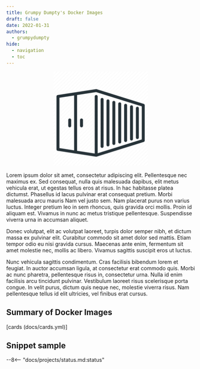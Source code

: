 ```yaml
---
title: Grumpy Dumpty's Docker Images
draft: false
date: 2022-01-31
authors:
  - grumpydumpty
hide:
  - navigation
  - toc
---
```


<div style="display: block; margin-left: auto; margin-right: auto; width: 50%">
    <img src="assets/logos/containers-256.png"></img>
</div>

Lorem ipsum dolor sit amet, consectetur adipiscing elit. Pellentesque nec maximus ex. Sed consequat, nulla quis malesuada dapibus, elit metus vehicula erat, ut egestas tellus eros at risus. In hac habitasse platea dictumst. Phasellus id lacus pulvinar erat consequat pretium. Morbi malesuada arcu mauris Nam vel justo sem. Nam placerat purus non varius luctus. Integer pretium leo in sem rhoncus, quis gravida orci mollis. Proin id aliquam est. Vivamus in nunc ac metus tristique pellentesque. Suspendisse viverra urna in accumsan aliquet.

Donec volutpat, elit ac volutpat laoreet, turpis dolor semper nibh, et dictum massa ex pulvinar elit. Curabitur commodo sit amet dolor sed mattis. Etiam tempor odio eu nisi gravida cursus. Maecenas ante enim, fermentum sit amet molestie nec, mollis ac libero. Vivamus sagittis suscipit eros ut luctus.

Nunc vehicula sagittis condimentum. Cras facilisis bibendum lorem et feugiat. In auctor accumsan ligula, at consectetur erat commodo quis. Morbi ac nunc pharetra, pellentesque risus in, consectetur urna. Nulla id enim facilisis arcu tincidunt pulvinar. Vestibulum laoreet risus scelerisque porta congue. In velit purus, dictum quis neque nec, molestie viverra risus. Nam pellentesque tellus id elit ultricies, vel finibus erat cursus.

## Summary of Docker Images

[cards (docs/cards.yml)]
<!-- [cards cols=1 (docs/cards.yml)] -->
<!-- [cards cols=6 (docs/cards.json)] -->

## Snippet sample

--8<-- "docs/projects/status.md:status"

<!--
<div class="grid cards" markdown>

- ![](assets/logos/containers-32.png){ .lg .middle } **Containers** - Jump off point for all docs of all container projects.
- ![](assets/logos/hugo-32.png){ .lg .middle } **Hugo** - For building static websites using Hugo.
- ![](assets/logos/mkdocs-32.png){ .lg .middle } **MkDocs** - For building static websites using MkDocs.
- ![](assets/logos/packer-32.png){ .lg .middle } **Packer** - For building templated VMs using Hashicorp Packer.
- ![](assets/logos/packer-32.png){ .lg .middle } **Packer Plus** - For building templated VMs using Ansible/Packer/etc.
- ![](assets/logos/powercli-32.png){ .lg .middle } **PowerCLI** - For running PowerShell and VMware PowerCLI scripts.
- ![](assets/logos/tanzu-32.png){ .lg .middle } **Tanzu** - For interacting with Kubernetes/Tanzu clusters.
- ![](assets/logos/terraform-32.png){ .lg .middle } **Terraform** - For managing VMs/OVFs/etc on VMware vSphere.
- ![](assets/logos/theworks-32.png){ .lg .middle } **The Works** - All/Most of the above in a single image.

</div>
-->
